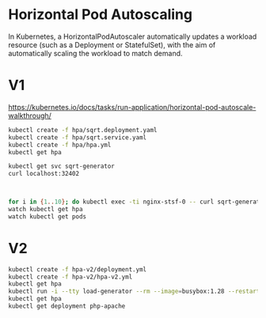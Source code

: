 # Horizontal Pod Autoscaling

In Kubernetes, a HorizontalPodAutoscaler automatically updates a workload resource (such as a Deployment or StatefulSet), with the aim of automatically scaling the workload to match demand.


# V1

https://kubernetes.io/docs/tasks/run-application/horizontal-pod-autoscale-walkthrough/

```sh
kubectl create -f hpa/sqrt.deployment.yaml
kubectl create -f hpa/sqrt.service.yaml
kubectl create -f hpa/hpa.yml
kubectl get hpa

kubectl get svc sqrt-generator
curl localhost:32402



for i in {1..10}; do kubectl exec -ti nginx-stsf-0 -- curl sqrt-generator & done
watch kubectl get hpa
watch kubectl get pods
```

# V2

```sh
kubectl create -f hpa-v2/deployment.yml
kubectl create -f hpa-v2/hpa-v2.yml
kubectl get hpa
kubectl run -i --tty load-generator --rm --image=busybox:1.28 --restart=Never -- /bin/sh -c "while sleep 0.01; do wget -q -O- http://php-apache; done"
kubectl get hpa
kubectl get deployment php-apache

```